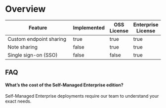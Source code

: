 # Overview

<table><thead><tr><th width="249">Feature</th><th data-type="checkbox">Implemented</th><th data-type="checkbox">OSS License</th><th data-type="checkbox">Enterprise License</th></tr></thead><tbody><tr><td>Custom endpoint sharing</td><td>true</td><td>true</td><td>true</td></tr><tr><td>Note sharing</td><td>false</td><td>true</td><td>true</td></tr><tr><td>Single sign-on (SSO)</td><td>false</td><td>false</td><td>true</td></tr></tbody></table>



## FAQ

#### What’s the cost of the Self-Managed Enterprise edition? <a href="#whats-the-cost-of-the-self-managed-enterprise-edition" id="whats-the-cost-of-the-self-managed-enterprise-edition"></a>

Self-Managed Enterprise deployments require our team to understand your exact needs.
